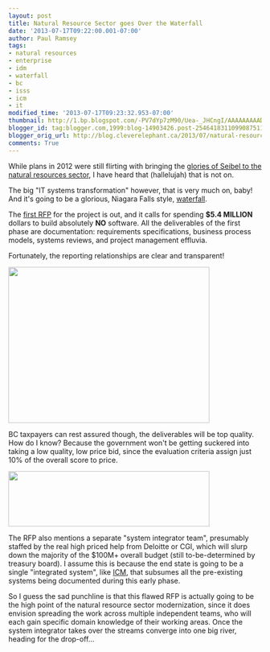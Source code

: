 ```yaml
---
layout: post
title: Natural Resource Sector goes Over the Waterfall
date: '2013-07-17T09:22:00.001-07:00'
author: Paul Ramsey
tags:
- natural resources
- enterprise
- idm
- waterfall
- bc
- isss
- icm
- it
modified_time: '2013-07-17T09:23:32.953-07:00'
thumbnail: http://1.bp.blogspot.com/-PV7dYp7zM90/Uea-_JHCngI/AAAAAAAAADg/KLGrMBjcd3E/s72-c/Untitled.png
blogger_id: tag:blogger.com,1999:blog-14903426.post-2546418311099087511
blogger_orig_url: http://blog.cleverelephant.ca/2013/07/natural-resource-sector-goes-over.html
comments: True
---
```


While plans in 2012 were still flirting with bringing the [glories of Seibel to the natural resources sector](/2013/06/bringing-icm-to-natural-resources-sector.html), I have heard that (hallelujah) that is not on.

The big "IT systems transformation" however, that is very much on, baby! And it's going to be a glorious, Niagara Falls style, [waterfall](http://en.wikipedia.org/wiki/Waterfall_model).

The [first RFP](https://dl.dropboxusercontent.com/u/1184727/ITP-011%20Consultants%20IT%20Systems%20Transformation%20CSNR.docx) for the project is out, and it calls for spending **$5.4 MILLION** dollars to build absolutely **NO** software. All the deliverables of the first phase are documentation: requirements specifications, business process models, systems reviews, and project management effluvia.

Fortunately, the reporting relationships are clear and transparent!

<img border="0" height="310" src="http://1.bp.blogspot.com/-PV7dYp7zM90/Uea-_JHCngI/AAAAAAAAADg/KLGrMBjcd3E/s400/Untitled.png" width="400" />

BC taxpayers can rest assured though, the deliverables will be top quality. How do I know? Because the government won't be getting suckered into taking a low quality, low price bid, since the evaluation criteria assign just 10% of the overall score to price.

<img border="0" height="110" src="http://1.bp.blogspot.com/-yNSa1Df3n94/UebAAaTbU1I/AAAAAAAAADw/YF_6VTsv2Q4/s400/screenshot_01.png" width="400" />

The RFP also mentions a separate "system integrator team", presumably staffed by the real high priced help from Deloitte or CGI, which will slurp down the majority of the $100M+ overall budget (still to-be-determined by treasury board). I assume this is because the end state is going to be a single "integrated system", like [ICM](/2012/06/more-icm.html), that subsumes all the pre-existing systems being documented during this early phase.

So I guess the sad punchline is that this flawed RFP is actually going to be the high point of the natural resource sector modernization, since it does envision spreading the work across multiple independent teams, who will each gain specific domain knowledge of their working areas. Once the system integrator takes over the streams converge into one big river, heading for the drop-off...

